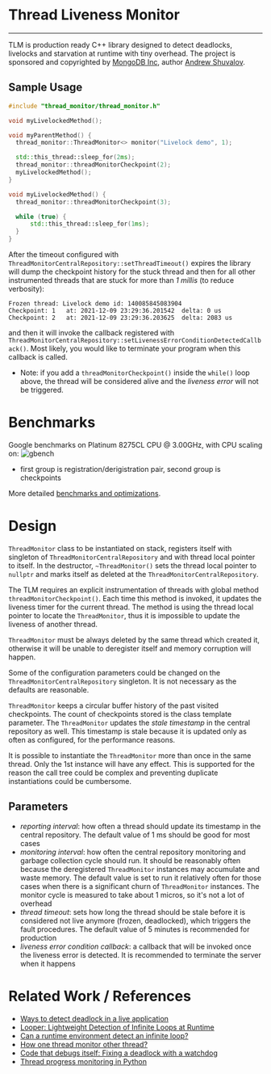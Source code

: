 # Thread Liveness Monitor
------------

TLM is production ready C++ library designed to detect deadlocks, livelocks and
starvation at runtime with tiny overhead. The project is sponsored and copyrighted by [MongoDB Inc](http://mongodb.com), author [Andrew Shuvalov](https://www.linkedin.com/in/andrewshuvalov/).

## Sample Usage
  ```c++
  #include "thread_monitor/thread_monitor.h"

  void myLivelockedMethod();

  void myParentMethod() {
    thread_monitor::ThreadMonitor<> monitor("Livelock demo", 1);

    std::this_thread::sleep_for(2ms);
    thread_monitor::threadMonitorCheckpoint(2);
    myLivelockedMethod();
  }

  void myLivelockedMethod() {
    thread_monitor::threadMonitorCheckpoint(3);

    while (true) {
        std::this_thread::sleep_for(1ms);
    }
  }

  ```


  After the timeout configured with `ThreadMonitorCentralRepository::setThreadTimeout()` expires the library will dump the checkpoint history for the stuck thread and then for all other instrumented threads that are stuck for more than *1 millis* (to reduce verbosity):

  ```
Frozen thread: Livelock demo id: 140085845083904
Checkpoint: 1   at: 2021-12-09 23:29:36.201542  delta: 0 us
Checkpoint: 2   at: 2021-12-09 23:29:36.203625  delta: 2083 us
  ```

and then it will invoke the callback registered with `ThreadMonitorCentralRepository::setLivenessErrorConditionDetectedCallback()`. Most likely, you would like to terminate your program when this callback is called.

- Note: if you add a `threadMonitorCheckpoint()` inside the `while()` loop   above, the thread will be considered alive and the *liveness error* will not be triggered.

# Benchmarks

Google benchmarks on Platinum 8275CL CPU @ 3.00GHz, with CPU scaling on:
![gbench](docs/ThreadMonitor_benchmark.png)
- first group is registration/derigistration pair, second group is checkpoints

More detailed [benchmarks and optimizations](docs/Benchmarks.md).

# Design

`ThreadMonitor` class to be instantiated on stack, registers itself with singleton of `ThreadMonitorCentralRepository` and with thread local pointer to itself. In the destructor, `~ThreadMonitor()` sets the thread local pointer to `nullptr` and marks itself as deleted at the `ThreadMonitorCentralRepository`.

The TLM requires an explicit instrumentation of threads with global method `threadMonitorCheckpoint()`. Each time this method is invoked, it updates the
liveness timer for the current thread. The method is using the thread local pointer to locate the `ThreadMonitor`, thus it is impossible to update the liveness of another thread.

`ThreadMonitor` must be always deleted by the same thread which created it, otherwise it will be unable to deregister itself and memory corruption will happen.

Some of the configuration parameters could be changed on the `ThreadMonitorCentralRepository` singleton. It is not necessary as the defaults
are reasonable. 

`ThreadMonitor` keeps a circular buffer history of the past visited checkpoints.
The count of checkpoints stored is the class template parameter. The `ThreadMonitor` updates the *stale timestamp* in the central repository as well.
This timestamp is stale because it is updated only as often as configured, for the
performance reasons.

It is possible to instantiate the `ThreadMonitor` more than once in the same thread. Only the 1st instance will have any effect. This is supported for the reason the call tree could be complex and preventing duplicate instantiations could be cumbersome.

## Parameters

- *reporting interval*: how often a thread should update its timestamp in the central repository. The default value of 1 ms should be good for most cases
- *monitoring interval*: how often the central repository monitoring and garbage
  collection cycle should run. It should be reasonably often because the deregistered `ThreadMonitor` instances may accumulate and waste memory. The default value is set to run it relatively often for those cases when there is a
  significant churn of `ThreadMonitor` instances. The monitor cycle is measured to
  take about 1 micros, so it's not a lot of overhead
- *thread timeout*: sets how long the thread should be stale before it is  considered not live anymore (frozen, deadlocked), which triggers the fault procedures. The default value of 5 minutes is recommended for production
- *liveness error condition callback*: a callback that will be invoked once the liveness error is detected. It is recommended to terminate the server when it happens


# Related Work / References

- [Ways to detect deadlock in a live application](https://stackoverflow.com/questions/43622603/ways-to-detect-deadlock-in-a-live-application)
- [Looper: Lightweight Detection of
Infinite Loops at Runtime](https://www.burn.im/pubs/BurnimJalbertStergiouSen-ASE09.pdf)
- [Can a runtime environment detect an infinite loop?](https://cs.stackexchange.com/questions/11645/can-a-runtime-environment-detect-an-infinite-loop)
- [How one thread monitor other thread?](https://stackoverflow.com/questions/59687543/how-one-thread-monitor-other-thread)
- [Code that debugs itself: Fixing a deadlock with a watchdog](https://medium.com/bluecore-engineering/code-that-debugs-itself-fixing-a-deadlock-with-a-watchdog-cd83019cce2e)
- [Thread progress monitoring in Python](https://greenash.net.au/thoughts/2011/06/thread-progress-monitoring-in-python/)
